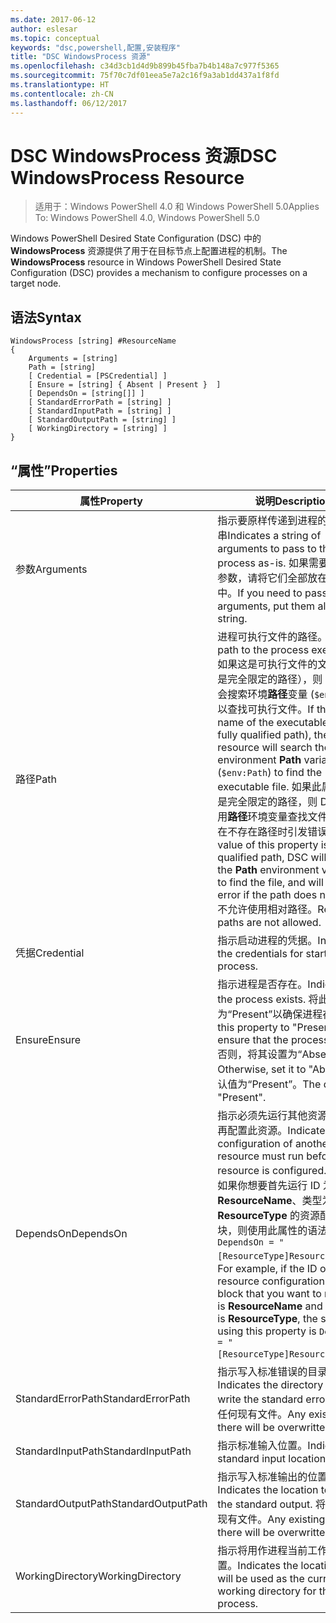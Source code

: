 ```yaml
---
ms.date: 2017-06-12
author: eslesar
ms.topic: conceptual
keywords: "dsc,powershell,配置,安装程序"
title: "DSC WindowsProcess 资源"
ms.openlocfilehash: c34d3cb1d4d9b899b45fba7b4b148a7c977f5365
ms.sourcegitcommit: 75f70c7df01eea5e7a2c16f9a3ab1dd437a1f8fd
ms.translationtype: HT
ms.contentlocale: zh-CN
ms.lasthandoff: 06/12/2017
---
```

# <a name="dsc-windowsprocess-resource"></a><span data-ttu-id="3ece7-103">DSC WindowsProcess 资源</span><span class="sxs-lookup"><span data-stu-id="3ece7-103">DSC WindowsProcess Resource</span></span>

> <span data-ttu-id="3ece7-104">适用于：Windows PowerShell 4.0 和 Windows PowerShell 5.0</span><span class="sxs-lookup"><span data-stu-id="3ece7-104">Applies To: Windows PowerShell 4.0, Windows PowerShell 5.0</span></span>

<span data-ttu-id="3ece7-105">Windows PowerShell Desired State Configuration (DSC) 中的 **WindowsProcess** 资源提供了用于在目标节点上配置进程的机制。</span><span class="sxs-lookup"><span data-stu-id="3ece7-105">The **WindowsProcess** resource in Windows PowerShell Desired State Configuration (DSC) provides a mechanism to configure processes on a target node.</span></span>

## <a name="syntax"></a><span data-ttu-id="3ece7-106">语法</span><span class="sxs-lookup"><span data-stu-id="3ece7-106">Syntax</span></span>

```
WindowsProcess [string] #ResourceName
{
    Arguments = [string]
    Path = [string]
    [ Credential = [PSCredential] ]
    [ Ensure = [string] { Absent | Present }  ]
    [ DependsOn = [string[]] ]
    [ StandardErrorPath = [string] ]
    [ StandardInputPath = [string] ]
    [ StandardOutputPath = [string] ]
    [ WorkingDirectory = [string] ]
}
```

## <a name="properties"></a><span data-ttu-id="3ece7-107">“属性”</span><span class="sxs-lookup"><span data-stu-id="3ece7-107">Properties</span></span>
|  <span data-ttu-id="3ece7-108">属性</span><span class="sxs-lookup"><span data-stu-id="3ece7-108">Property</span></span>  |  <span data-ttu-id="3ece7-109">说明</span><span class="sxs-lookup"><span data-stu-id="3ece7-109">Description</span></span>   | 
|---|---| 
| <span data-ttu-id="3ece7-110">参数</span><span class="sxs-lookup"><span data-stu-id="3ece7-110">Arguments</span></span>| <span data-ttu-id="3ece7-111">指示要原样传递到进程的参数字符串</span><span class="sxs-lookup"><span data-stu-id="3ece7-111">Indicates a string of arguments to pass to the process as-is.</span></span> <span data-ttu-id="3ece7-112">如果需要传递多个参数，请将它们全部放在此字符串中。</span><span class="sxs-lookup"><span data-stu-id="3ece7-112">If you need to pass several arguments, put them all in this string.</span></span>| 
| <span data-ttu-id="3ece7-113">路径</span><span class="sxs-lookup"><span data-stu-id="3ece7-113">Path</span></span>| <span data-ttu-id="3ece7-114">进程可执行文件的路径。</span><span class="sxs-lookup"><span data-stu-id="3ece7-114">The path to the process executable.</span></span> <span data-ttu-id="3ece7-115">如果这是可执行文件的文件名（不是完全限定的路径），则 DSC 资源会搜索环境**路径**变量 (`$env:Path`) 以查找可执行文件。</span><span class="sxs-lookup"><span data-stu-id="3ece7-115">If this the file name of the executable (not the fully qualified path), the DSC resource will search the environment **Path** variable (`$env:Path`) to find the executable file.</span></span> <span data-ttu-id="3ece7-116">如果此属性的值是完全限定的路径，则 DSC 不使用**路径**环境变量查找文件，并且会在不存在路径时引发错误。</span><span class="sxs-lookup"><span data-stu-id="3ece7-116">If the value of this property is a fully qualified path, DSC will not use the **Path** environment variable to find the file, and will throw an error if the path does not exist.</span></span> <span data-ttu-id="3ece7-117">不允许使用相对路径。</span><span class="sxs-lookup"><span data-stu-id="3ece7-117">Relative paths are not allowed.</span></span>| 
| <span data-ttu-id="3ece7-118">凭据</span><span class="sxs-lookup"><span data-stu-id="3ece7-118">Credential</span></span>| <span data-ttu-id="3ece7-119">指示启动进程的凭据。</span><span class="sxs-lookup"><span data-stu-id="3ece7-119">Indicates the credentials for starting the process.</span></span>| 
| <span data-ttu-id="3ece7-120">Ensure</span><span class="sxs-lookup"><span data-stu-id="3ece7-120">Ensure</span></span>| <span data-ttu-id="3ece7-121">指示进程是否存在。</span><span class="sxs-lookup"><span data-stu-id="3ece7-121">Indicates if the process exists.</span></span> <span data-ttu-id="3ece7-122">将此属性设置为“Present”以确保进程存在。</span><span class="sxs-lookup"><span data-stu-id="3ece7-122">Set this property to "Present" to ensure that the process exists.</span></span> <span data-ttu-id="3ece7-123">否则，将其设置为“Absent”。</span><span class="sxs-lookup"><span data-stu-id="3ece7-123">Otherwise, set it to "Absent".</span></span> <span data-ttu-id="3ece7-124">默认值为“Present”。</span><span class="sxs-lookup"><span data-stu-id="3ece7-124">The default is "Present".</span></span>| 
| <span data-ttu-id="3ece7-125">DependsOn</span><span class="sxs-lookup"><span data-stu-id="3ece7-125">DependsOn</span></span> | <span data-ttu-id="3ece7-126">指示必须先运行其他资源的配置，再配置此资源。</span><span class="sxs-lookup"><span data-stu-id="3ece7-126">Indicates that the configuration of another resource must run before this resource is configured.</span></span> <span data-ttu-id="3ece7-127">例如，如果你想要首先运行 ID 为 __ResourceName__、类型为 __ResourceType__ 的资源配置脚本块，则使用此属性的语法为 `DependsOn = "[ResourceType]ResourceName"`\`。</span><span class="sxs-lookup"><span data-stu-id="3ece7-127">For example, if the ID of the resource configuration script block that you want to run first is __ResourceName__ and its type is __ResourceType__, the syntax for using this property is `DependsOn = "[ResourceType]ResourceName"`\` .</span></span>| 
| <span data-ttu-id="3ece7-128">StandardErrorPath</span><span class="sxs-lookup"><span data-stu-id="3ece7-128">StandardErrorPath</span></span>| <span data-ttu-id="3ece7-129">指示写入标准错误的目录路径。</span><span class="sxs-lookup"><span data-stu-id="3ece7-129">Indicates the directory path to write the standard error.</span></span> <span data-ttu-id="3ece7-130">将覆盖任何现有文件。</span><span class="sxs-lookup"><span data-stu-id="3ece7-130">Any existing file there will be overwritten.</span></span>| 
| <span data-ttu-id="3ece7-131">StandardInputPath</span><span class="sxs-lookup"><span data-stu-id="3ece7-131">StandardInputPath</span></span>| <span data-ttu-id="3ece7-132">指示标准输入位置。</span><span class="sxs-lookup"><span data-stu-id="3ece7-132">Indicates the standard input location.</span></span>| 
| <span data-ttu-id="3ece7-133">StandardOutputPath</span><span class="sxs-lookup"><span data-stu-id="3ece7-133">StandardOutputPath</span></span>| <span data-ttu-id="3ece7-134">指示写入标准输出的位置。</span><span class="sxs-lookup"><span data-stu-id="3ece7-134">Indicates the location to write the standard output.</span></span> <span data-ttu-id="3ece7-135">将覆盖任何现有文件。</span><span class="sxs-lookup"><span data-stu-id="3ece7-135">Any existing file there will be overwritten.</span></span>| 
| <span data-ttu-id="3ece7-136">WorkingDirectory</span><span class="sxs-lookup"><span data-stu-id="3ece7-136">WorkingDirectory</span></span>| <span data-ttu-id="3ece7-137">指示将用作进程当前工作目录的位置。</span><span class="sxs-lookup"><span data-stu-id="3ece7-137">Indicates the location that will be used as the current working directory for the process.</span></span>| 

